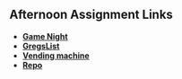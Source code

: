 ## Afternoon Assignment Links

* **[Game Night](https://idpape.github.io/game-night/)**
* **[GregsList](https://idpape.github.io/isaiah_gregslistMVC/)**
* **[Vending machine](https://idpape.github.io/vending-machine/)**
* **[Repo](https://github.com/{{ghname}}/<ASSIGNMENT_REPO>)**
